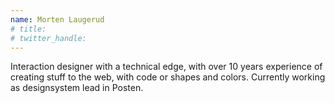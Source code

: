 ```yaml
---
name: Morten Laugerud
# title: 
# twitter_handle: 
---
```

Interaction designer with a technical edge, with over 10 years experience of creating stuff to the web, with code or shapes and colors. Currently working as designsystem lead in Posten.
